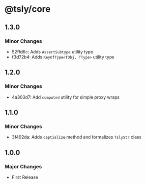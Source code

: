 # @tsly/core

## 1.3.0

### Minor Changes

- 52ffd6c: Adds `AssertSubtype` utility type
- f3d72b4: Adds `KeyOfType<TObj, TType>` utility type

## 1.2.0

### Minor Changes

- 4a303d7: Add `computed` utility for simple proxy wraps

## 1.1.0

### Minor Changes

- 3f492da: Adds `captialize` method and formalizes `TslyStr` class

## 1.0.0

### Major Changes

- First Release
